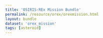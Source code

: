 ```yaml
---
title: 'OSIRIS-REx Mission Bundle'
permalink: /resource/orex/orexmission.html
layout: bundle
dataset: 'orex_mission'
tags: [asteroid]
---
```

